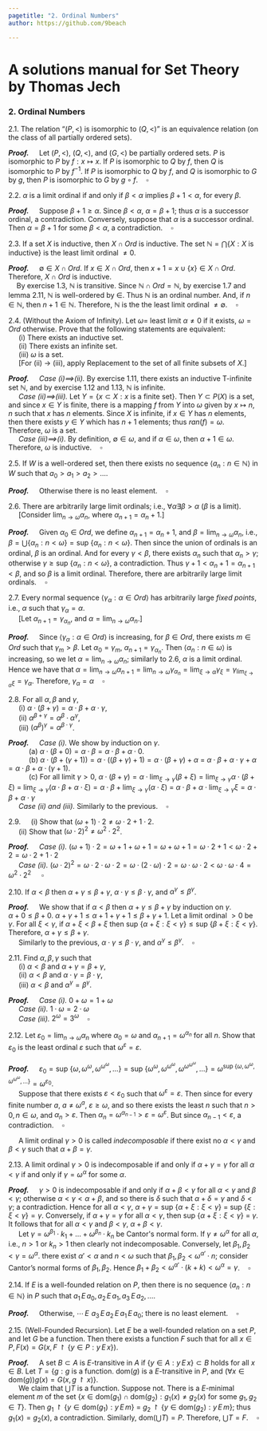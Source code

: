 ```yaml
---
pagetitle: "2. Ordinal Numbers"
author: https://github.com/9beach

---
```

# A solutions manual for Set Theory by Thomas Jech
### 2. Ordinal Numbers

2.1. The relation “$(P,<)$ is isomorphic to $(Q,<)$” is an equivalence
relation (on the class of all partially ordered sets).

**_Proof._**&nbsp;$\quad$Let $(P, <)$, $(Q, <)$, and $(G, <)$ be partially
ordered sets. $P$ is isomorphic to $P$ by $f:x \mapsto x$. If $P$ is
isomorphic to $Q$ by $f$, then $Q$ is isomorphic to $P$ by $f^{-1}$. If
$P$ is isomorphic to $Q$ by $f$, and $Q$ is isomorphic to $G$ by $g$,
then $P$ is isomorphic to $G$ by $g\circ f$.$\quad\square$

2.2. $\alpha$ is a limit ordinal if and only if $\beta <\alpha$ implies
$\beta+1<\alpha$, for every $\beta$.

**_Proof._**&nbsp;$\quad$Suppose $\beta+1\ge\alpha$. Since $\beta <\alpha$,
$\alpha = \beta + 1$; thus $\alpha$ is a successor ordinal, a contradiction.
Conversely, suppose that $\alpha$ is a successor ordinal. Then
$\alpha=\beta+1$ for some $\beta<\alpha$, a contradiction.$\quad\square$

2.3. If a set $X$ is inductive, then $X \cap Ord$ is inductive. The set
$\mathbb{N} = \bigcap\{X : X \text{ is inductive}\}$ is the least limit
ordinal $\neq 0$.

**_Proof._**&nbsp;$\quad$$\emptyset \in X \cap Ord$. If $x\in X \cap Ord$,
then $x + 1 = x \cup \{x\} \in X \cap Ord$. Therefore, $X \cap Ord$ is
inductive.\
$\quad$By exercise 1.3, $\mathbb{N}$ is transitive. Since $\mathbb{N}
\cap Ord=\mathbb{N}$, by exercise 1.7 and lemma 2.11, $\mathbb{N}$ is
well-ordered by $\in$. Thus $\mathbb{N}$ is an ordinal number. And,
if $n \in \mathbb{N}$, then $n + 1 \in \mathbb{N}$. Therefore, $\mathbb{N}$
is the the least limit ordinal $\neq \emptyset$.$\quad\square$

2.4. (Without the Axiom of Infinity). Let $\omega =$ least limit $\alpha
\neq 0$ if it exists, $\omega = Ord$ otherwise. Prove that the following
statements are equivalent:\
&nbsp;$\quad$(i) There exists an inductive set.\
&nbsp;$\quad$(ii) There exists an infinite set.\
&nbsp;$\quad$(iii) $\omega$ is a set.\
&nbsp;$\quad$[For (ii) $\to$ (iii), apply Replacement to the set of all
finite subsets of $X$.]

**_Proof._**&nbsp;$\quad$_Case (i)$\implies$(ii)._ By exercise 1.11, there
exists an inductive T-infinite set $\mathbb{N}$, and by exercise 1.12 and
1.13, $\mathbb{N}$ is infinite.\
&nbsp;$\quad$_Case (ii)$\implies$(iii)._ Let $Y = \{x\subset X : x \text{ is a
finite set}\}$. Then $Y \subset P(X)$ is a set, and since $x \in Y$ is finite,
there is a mapping $f$ from $Y$ into $\omega$ given by $x \mapsto n$, $n$
such that $x$ has $n$ elements. Since $X$ is infinite, if $x \in Y$ has $n$
elements, then there exists $y \in Y$ which has $n+1$ elements; thus
$ran(f) = \omega$. Therefore, $\omega$ is a set.\
&nbsp;$\quad$_Case (iii)$\implies$(i)._ By definition, $\emptyset\in\omega$,
and if $\alpha\in\omega$, then $\alpha+1\in\omega$. Therefore, $\omega$ is
inductive.$\quad\square$

2.5. If $W$ is a well-ordered set, then there exists no sequence
$\langle a_n : n \in \mathbb{N}\rangle$ in $W$ such that
$a_0 >a_1 >a_2 > \ldots.$

**_Proof._**&nbsp;$\quad$Otherwise there is no least element.$\quad\square$

2.6. There are arbitrarily large limit ordinals; i.e., $\forall\alpha\exists
\beta > \alpha$ ($\beta$ is a limit).\
&nbsp;$\quad$[Consider $\lim_{n\to \omega}\alpha_n$, where $\alpha_{n+1} =
\alpha_n + 1$.]

**_Proof._**&nbsp;$\quad$Given $\alpha_0\in Ord$,
we define $\alpha_{n+1} = \alpha_n+1$, and $\beta=\lim_{n\to
\omega}\alpha_n$, i.e., $\beta=\bigcup\{\alpha_n:n<\omega\}=\text{sup }
\{\alpha_n:n<\omega\}$. Then since the union of ordinals is an ordinal,
$\beta$ is an ordinal. And for every $\gamma < \beta$, there exists
$\alpha_n$ such that $\alpha_n>\gamma$; otherwise $\gamma\ge\text{sup }
\{\alpha_n:n<\omega\}$, a contradiction.
Thus $\gamma+1<\alpha_n+1=\alpha_{n+1}<\beta$, and so
$\beta$ is a limit ordinal. Therefore, there are arbitrarily large limit ordinals.$\quad\square$

2.7. Every normal sequence $\langle\gamma_\alpha : \alpha \in Ord\rangle$ has
arbitrarily large _fixed points_, i.e., $\alpha$ such that $\gamma_\alpha =
\alpha$.\
&nbsp;$\quad$[Let $\alpha_{n+1}=\gamma_{\alpha_n}$, and $\alpha=\lim_{n\to
\omega}\alpha_n$.]

**_Proof._**&nbsp;$\quad$Since $\langle\gamma_\alpha : \alpha \in Ord\rangle$
is increasing, for $\beta \in Ord$, there exists $m \in Ord$ such that
$\gamma_m>\beta$.
Let $\alpha_0=\gamma_m$, $\alpha_{n+1}=\gamma_{\alpha_n}$. Then
$\langle\alpha_n:n\in\omega\rangle$ is increasing, so we let
$\alpha=\lim_{n\to \omega}\alpha_n$;
similarly to 2.6, $\alpha$ is a limit ordinal. Hence we have that
$\alpha=\lim_{n\to\omega}\alpha_{n+1}=
\lim_{n\to\omega}\gamma_{\alpha_{n}}=\lim_{\xi\to\alpha}\gamma_\xi=
\gamma_{\lim_{\xi\to\alpha}\xi}=\gamma_\alpha$. Therefore,
$\gamma_\alpha = \alpha$$\quad\square$

2.8. For all $\alpha, \beta$ and $\gamma$,\
&nbsp;$\quad$(i) $\alpha\cdot(\beta+\gamma)= \alpha\cdot\beta+
\alpha\cdot\gamma$,\
&nbsp;$\quad$(ii) $\alpha^{\beta+\gamma}=\alpha^{\beta}\cdot\alpha^{\gamma}$,\
&nbsp;$\quad$(iii) $(\alpha^{\beta})^{\gamma} =\alpha^{\beta\cdot\gamma}$.

**_Proof._**&nbsp;$\quad$_Case (i)._ We show by induction on $\gamma$.\
&nbsp;$\quad$&nbsp;$\quad$(a) $\alpha\cdot(\beta+0)=\alpha\cdot\beta
=\alpha\cdot\beta + \alpha\cdot 0$.\
&nbsp;$\quad$&nbsp;$\quad$(b) $\alpha\cdot(\beta+(\gamma+1))=\alpha\cdot((\beta+\gamma)+1)=
\alpha\cdot(\beta+\gamma)+\alpha$ $=$ $\alpha\cdot\beta+
\alpha\cdot\gamma + \alpha=\alpha\cdot\beta+
\alpha\cdot(\gamma+1)$.\
&nbsp;$\quad$&nbsp;$\quad$(c\) For all limit $\gamma > 0$,
$\alpha\cdot(\beta+\gamma)=
\alpha\cdot\lim_{\xi\to\gamma}(\beta+\xi)=
\lim_{\xi\to\gamma}\alpha\cdot(\beta+\xi)$ $=$
$\lim_{\xi\to\gamma}(\alpha\cdot\beta+\alpha\cdot\xi)=
\alpha\cdot\beta+\lim_{\xi\to\gamma}(\alpha\cdot\xi)$
$=$ $\alpha\cdot\beta+\alpha\cdot\lim_{\xi\to\gamma}\xi=\alpha\cdot\beta+
\alpha\cdot\gamma$\
&nbsp;$\quad$_Case (ii) and (iii)._ Similarly to the previous.$\quad\square$

2.9.&nbsp;$\quad$(i) Show that $(\omega+1)\cdot 2\neq\omega\cdot 2+1\cdot 2$.\
&nbsp;$\quad$(ii) Show that $(\omega\cdot 2)^2 \neq \omega^2\cdot 2^2$.

**_Proof._**&nbsp;$\quad$_Case (i)._ $(\omega+1)\cdot 2=\omega+1+\omega
+1=\omega+\omega+1=\omega\cdot 2 + 1 < \omega\cdot 2 + 2 = \omega\cdot 2
+1\cdot 2$\
&nbsp;$\quad$_Case (ii)._ $(\omega\cdot 2)^2=\omega\cdot 2 \cdot \omega\cdot
2=\omega\cdot (2 \cdot \omega)\cdot 2=\omega\cdot\omega\cdot 2<\omega\cdot\omega\cdot 4=\omega^2\cdot 2^2$
 $\quad\square$

2.10. If $\alpha<\beta$ then $\alpha+\gamma\le\beta+\gamma$, $\alpha
\cdot\gamma\le\beta\cdot\gamma$, and $\alpha^{\gamma}\le\beta^{\gamma}$.

**_Proof._**&nbsp;$\quad$We show that if $\alpha<\beta$ then
$\alpha+\gamma\le\beta+\gamma$ by induction on $\gamma$.\
$\alpha+0\le\beta+0$. $\alpha+\gamma+1\le\alpha+1+\gamma+1
\le\beta+\gamma+1$. Let a limit ordinal $> 0$ be $\gamma$.
For all $\xi<\gamma$, if $\alpha + \xi < \beta + \xi$ then
$\text{sup }\{\alpha + \xi : \xi<\gamma\} \le \text{sup } \{\beta +
\xi : \xi<\gamma\}$. Therefore, $\alpha+\gamma\le\beta+\gamma$.\
&nbsp;$\quad$Similarly to the previous, $\alpha
\cdot\gamma\le\beta\cdot\gamma$, and $\alpha^{\gamma}\le
\beta^{\gamma}$.$\quad\square$

2.11. Find $\alpha, \beta, \gamma$ such that\
&nbsp;$\quad$(i) $\alpha <\beta$ and $\alpha +\gamma =\beta +\gamma$,\
&nbsp;$\quad$(ii) $\alpha <\beta$ and $\alpha\cdot\gamma=\beta\cdot\gamma$,\
&nbsp;$\quad$(iii) $\alpha <\beta$ and $\alpha^{\gamma}=\beta^{\gamma}$.

**_Proof._**&nbsp;$\quad$_Case (i)._ $0+\omega=1+\omega$\
&nbsp;$\quad$_Case (ii)._ $1\cdot\omega=2\cdot\omega$\
&nbsp;$\quad$_Case (iii)._ $2^{\omega}=3^{\omega}$$\quad\square$

2.12. Let $\varepsilon_0 = \lim_{n\to \omega}\alpha_n$ where $\alpha_0 =
\omega$ and $\alpha_{n+1} = \omega^{\alpha_n}$ for all $n$. Show that
$\varepsilon_0$ is the least ordinal $\varepsilon$ such that
$\omega^{\varepsilon}=\varepsilon$.

**_Proof._**&nbsp;$\quad$$\varepsilon_0=\text{sup }\{\omega, \omega^\omega,
\omega^{\omega^\omega},\ldots\}=\text{sup }\{\omega^\omega,
\omega^{\omega^\omega},\omega^{\omega^{\omega^\omega}},\ldots\}=
\omega^{\text{sup }\{\omega, \omega^\omega,
\omega^{\omega^\omega},\ldots\}}=\omega^{\varepsilon_0}$.\
&nbsp;$\quad$Suppose that there exists $\varepsilon < \varepsilon_0$
such that $\omega^{\varepsilon}=\varepsilon$. Then since for every finite
number $a$, $a \neq \omega^a$, $\varepsilon \ge \omega$, and so there
exists the least $n$ such that $n>0, n\in\omega$, and $\alpha_n >
\varepsilon$. Then
$\alpha_n=\omega^{\alpha_{n-1}}>\varepsilon=\omega^\varepsilon$. But
since $\alpha_{n-1}<\varepsilon$, a contradiction.$\quad\square$

&nbsp;$\quad$A limit ordinal $\gamma > 0$ is called _indecomposable_ if
there exist no $\alpha < \gamma$ and $\beta < \gamma$ such that
$\alpha+\beta=\gamma$.

2.13. A limit ordinal $\gamma > 0$ is indecomposable if and only if $\alpha
+\gamma = \gamma$ for all $\alpha < \gamma$ if and only if $\gamma
=\omega^{\alpha}$ for some $\alpha$.

**_Proof._**&nbsp;$\quad$$\gamma > 0$ is indecomposable
if and only if $\alpha+\beta<\gamma$ for all
$\alpha < \gamma$ and $\beta < \gamma$; otherwise
$\alpha<\gamma<\alpha+\beta$, and so there is $\delta$ such that
$\alpha+\delta=\gamma$ and $\delta<\gamma$; a contradiction. Hence
for all $\alpha < \gamma$, $\alpha+\gamma=\text{sup }\{\alpha+\xi : \xi <
\gamma\}$ $=$ $\text{sup }\{\xi : \xi < \gamma\}=\gamma$. Conversely, if
$\alpha +\gamma = \gamma$ for all $\alpha < \gamma$, then
$\text{sup }\{\alpha+\xi : \xi < \gamma\}$ $=$ $\gamma$. It follows that
for all $\alpha < \gamma$ and $\beta < \gamma$, $\alpha+\beta<\gamma$.\
&nbsp;$\quad$Let $\gamma=\omega^{\beta_1}\cdot k_1
+\ldots+\omega^{\beta_n}\cdot k_n$ be Cantor's normal form.
If $\gamma \ne \omega^\alpha$ for
all $\alpha$, i.e., $n>1$ or $k_n>1$ then clearly not indecomposable.
Conversely, let $\beta_1, \beta_2<\gamma=\omega^\alpha$. there exist $\alpha'<\alpha$ and $n<\omega$ such
that $\beta_1, \beta_2<\omega^{\alpha'}\cdot n$; consider Cantor’s
normal forms of $\beta_1, \beta_2$. Hence $\beta_1 + \beta_2 <
\omega^{\alpha'}\cdot (k+k) < \omega^\alpha=\gamma$.$\quad\square$

2.14. If $E$ is a well-founded relation on $P$, then there is no sequence
$\langle a_n : n \in \mathbb{N} \rangle$ in $P$ such that $a_1\,E\,a_0,
\,a_2\,E\,a_1,\,a_3\,E\,a_2,\,\ldots$.

**_Proof._**&nbsp;$\quad$Otherwise, $\cdots\,E\,\,a_3\,E\,a_2\,E\,a_1\,E\,
a_0$; there is no least element.$\quad\square$

2.15. (Well-Founded Recursion). Let $E$ be a well-founded relation on a set
$P$, and let $G$ be a function. Then there exists a function $F$ such that
for all $x \in P, F(x)=G(x,F\upharpoonright\{y\in P:y\,E\,x\})$.

**_Proof._**&nbsp;$\quad$A set $B\subset A$ is $E$-transitive in $A$
if $\{y\in A:y\,E\,x\}\subset B$ holds for all $x\in B$. Let $T = \{g : g$
is a function. $\text{dom}(g)$ is a $E$-transitive in $P$, and
$(\forall x \in \text{dom}(g))g(x) = G(x, g\upharpoonright x)\}$.\
&nbsp;$\quad$We claim that $\bigcup T$ is a function. Suppose not.
There is a $E$-minimal element $m$ of the set
$\{x\in \text{dom}(g_1)\cap\text{dom}(g_2) : g_1(x) \neq g_2(x)$
for some $g_1, g_2 \in T\}$.
Then $g_1\upharpoonright\{y\in \text{dom}(g_1): y\,E\,m\}$ $=$
$g_2\upharpoonright\{y\in \text{dom}(g_2): y\,E\,m\}$; thus $g_1(x) = g_2(x)$,
a contradiction. Similarly, dom($\bigcup T)=P$. Therefore,
$\bigcup T=F$.$\quad\square$
